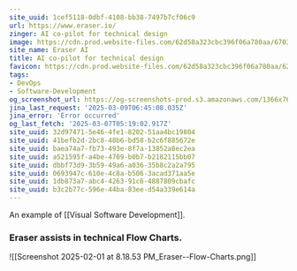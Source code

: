 ```yaml
---
site_uuid: 1cef5118-0dbf-4108-bb38-7497b7cf06c9
url: https://www.eraser.io/
zinger: AI co-pilot‍ for technical design
image: https://cdn.prod.website-files.com/62d58a323cbc396f06a780aa/6703e77bae3793673a054a4b_eraser-og-image.avif
site_name: Eraser AI
title: AI co-pilot for technical design
favicon: https://cdn.prod.website-files.com/62d58a323cbc396f06a780aa/62dd392ad0fe361616a22ed3_Favicon%2032x32.png
tags:
- DevOps
- Software-Development
og_screenshot_url: https://og-screenshots-prod.s3.amazonaws.com/1366x768/80/false/97f27693524788f7dc3d4ed8aa41b13ad80e0b87d6b273545bc876d0f032546f.jpeg
jina_last_request: '2025-03-09T06:45:08.035Z'
jina_error: 'Error occurred'
og_last_fetch: '2025-03-07T05:19:02.917Z'
site_uuid: 32d97471-5e46-4fe1-8202-51aa4bc19804
site_uuid: 41befb2d-2bc8-48b6-bd58-b2c6f885672e
site_uuid: baea74a7-fb73-493e-8f7a-13852a8ec2ea
site_uuid: a521595f-a4be-4709-b0b7-b2182115bb07
site_uuid: dbbf73d9-3b59-49a6-a036-35b8c2a2a795
site_uuid: 0693947c-610e-4c8a-b506-3acad371aa5e
site_uuid: 1db873a7-abc4-4263-91c6-4887809cbafc
site_uuid: b3c2b77c-596e-44ba-83ee-d54a339e614a
---
```


An example of [[Visual Software Development]]. 

### Eraser assists in technical Flow Charts.
![[Screenshot 2025-02-01 at 8.18.53 PM_Eraser--Flow-Charts.png]]
